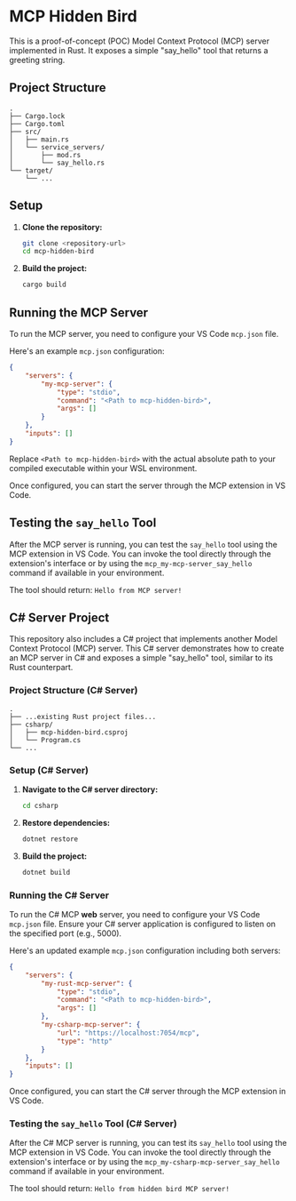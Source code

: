 # MCP Hidden Bird

This is a proof-of-concept (POC) Model Context Protocol (MCP) server implemented in Rust. It exposes a simple "say_hello" tool that returns a greeting string.

## Project Structure

```
. 
├── Cargo.lock
├── Cargo.toml
├── src/
│   ├── main.rs
│   └── service_servers/
│       ├── mod.rs
│       └── say_hello.rs
└── target/
    └── ...
```

## Setup

1.  **Clone the repository:**

    ```bash
    git clone <repository-url>
    cd mcp-hidden-bird
    ```

2.  **Build the project:**

    ```bash
    cargo build
    ```

## Running the MCP Server

To run the MCP server, you need to configure your VS Code `mcp.json` file.

Here's an example `mcp.json` configuration:

```json
{
    "servers": {
        "my-mcp-server": {
            "type": "stdio",
            "command": "<Path to mcp-hidden-bird>",
            "args": []
        }
    },
    "inputs": []
}
```

Replace `<Path to mcp-hidden-bird>` with the actual absolute path to your compiled executable within your WSL environment.

Once configured, you can start the server through the MCP extension in VS Code.

## Testing the `say_hello` Tool

After the MCP server is running, you can test the `say_hello` tool using the MCP extension in VS Code. You can invoke the tool directly through the extension's interface or by using the `mcp_my-mcp-server_say_hello` command if available in your environment.

The tool should return: `Hello from MCP server!`

## C# Server Project

This repository also includes a C# project that implements another Model Context Protocol (MCP) server. This C# server demonstrates how to create an MCP server in C# and exposes a simple "say_hello" tool, similar to its Rust counterpart.

### Project Structure (C# Server)

```
.
├── ...existing Rust project files...
├── csharp/
│   ├── mcp-hidden-bird.csproj
│   └── Program.cs
└── ...
```

### Setup (C# Server)

1.  **Navigate to the C# server directory:**

    ```bash
    cd csharp
    ```

2.  **Restore dependencies:**

    ```bash
    dotnet restore
    ```

3.  **Build the project:**

    ```bash
    dotnet build
    ```

### Running the C# Server

To run the C# MCP **web** server, you need to configure your VS Code `mcp.json` file. Ensure your C# server application is configured to listen on the specified port (e.g., 5000).

Here's an updated example `mcp.json` configuration including both servers:

```json
{
    "servers": {
        "my-rust-mcp-server": {
            "type": "stdio",
            "command": "<Path to mcp-hidden-bird>",
            "args": []
        },
        "my-csharp-mcp-server": {
			"url": "https://localhost:7054/mcp",
			"type": "http"
        }
    },
    "inputs": []
}
```

Once configured, you can start the C# server through the MCP extension in VS Code.

### Testing the `say_hello` Tool (C# Server)

After the C# MCP server is running, you can test its `say_hello` tool using the MCP extension in VS Code. You can invoke the tool directly through the extension's interface or by using the `mcp_my-csharp-mcp-server_say_hello` command if available in your environment.

The tool should return: `Hello from hidden bird MCP server!`
